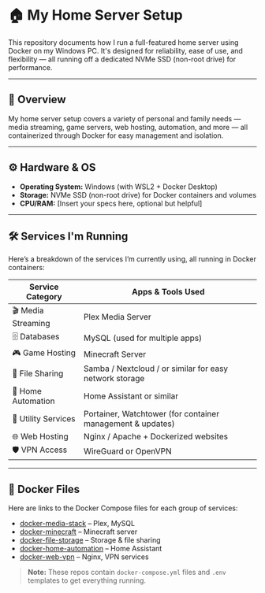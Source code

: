 # 🏠 My Home Server Setup

This repository documents how I run a full-featured home server using Docker on my Windows PC. It's designed for reliability, ease of use, and flexibility — all running off a dedicated NVMe SSD (non-root drive) for performance.

---

## 🧰 Overview

My home server setup covers a variety of personal and family needs — media streaming, game servers, web hosting, automation, and more — all containerized through Docker for easy management and isolation.

---

## ⚙️ Hardware & OS

- **Operating System:** Windows (with WSL2 + Docker Desktop)
- **Storage:** NVMe SSD (non-root drive) for Docker containers and volumes
- **CPU/RAM:** [Insert your specs here, optional but helpful]

---

## 🛠️ Services I'm Running

Here’s a breakdown of the services I’m currently using, all running in Docker containers:

| Service Category     | Apps & Tools Used                                         |
|----------------------|-----------------------------------------------------------|
| 🎬 Media Streaming   | Plex Media Server                                         |
| 🗄️ Databases         | MySQL (used for multiple apps)                            |
| 🎮 Game Hosting      | Minecraft Server                                          |
| 📁 File Sharing      | Samba / Nextcloud / or similar for easy network storage   |
| 🏡 Home Automation   | Home Assistant or similar                                 |
| 🧩 Utility Services  | Portainer, Watchtower (for container management & updates)|
| 🌐 Web Hosting       | Nginx / Apache + Dockerized websites                      |
| 🛡️ VPN Access        | WireGuard or OpenVPN                                      |

---

## 📂 Docker Files

Here are links to the Docker Compose files for each group of services:

- [docker-media-stack](https://github.com/yourusername/docker-media-stack) – Plex, MySQL
- [docker-minecraft](https://github.com/yourusername/docker-minecraft) – Minecraft server
- [docker-file-storage](https://github.com/yourusername/docker-file-storage) – Storage & file sharing
- [docker-home-automation](https://github.com/yourusername/docker-home-automation) – Home Assistant
- [docker-web-vpn](https://github.com/yourusername/docker-web-vpn) – Nginx, VPN services

> **Note:** These repos contain `docker-compose.yml` files and `.env` templates to get everything running.
